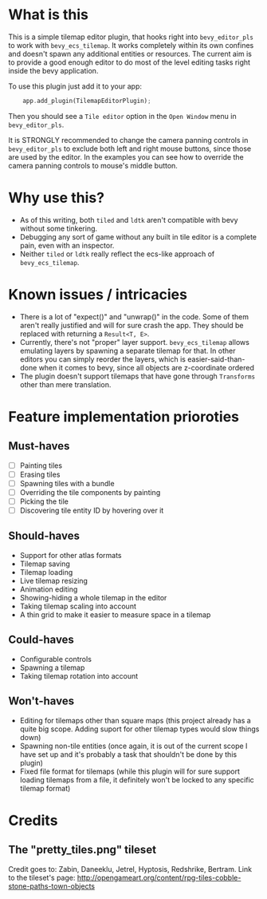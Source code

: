 # What is this

This is a simple tilemap editor plugin, that hooks right into `bevy_editor_pls` to work with `bevy_ecs_tilemap`. It works completely within its own confines and doesn't spawn any additional entities or resources. The current aim is to provide a good enough editor to do most of the level editing tasks right inside the bevy application.

To use this plugin just add it to your app:

```rust
    app.add_plugin(TilemapEditorPlugin);
```

Then you should see a `Tile editor` option in the `Open Window` menu in `bevy_editor_pls`.

It is STRONGLY recommended to change the camera panning controls in `bevy_editor_pls` to exclude both left and right mouse buttons, since those are used by the editor. In the examples you can see how to override the camera panning controls to mouse's middle button.

# Why use this?

* As of this writing, both `tiled` and `ldtk` aren't compatible with bevy without some tinkering.
* Debugging any sort of game without any built in tile editor is a complete pain, even with an inspector.
* Neither `tiled` or `ldtk` really reflect the ecs-like approach of `bevy_ecs_tilemap`.

# Known issues / intricacies

- There is a lot of "expect()" and "unwrap()" in the code. Some of them aren't really justified and will for sure crash the app. They should be replaced with returning a `Result<T, E>`.
- Currently, there's not "proper" layer support. `bevy_ecs_tilemap` allows emulating layers by spawning a separate tilemap for that. In other editors you can simply reorder the layers, which is easier-said-than-done when it comes to bevy, since all objects are z-coordinate ordered
- The plugin doesn't support tilemaps that have gone through `Transforms` other than mere translation.

# Feature implementation prioroties

## Must-haves

- [ ] Painting tiles
- [ ] Erasing tiles
- [ ] Spawning tiles with a bundle
- [ ] Overriding the tile components by painting
- [ ] Picking the tile
- [ ] Discovering tile entity ID by hovering over it

## Should-haves

- Support for other atlas formats
- Tilemap saving
- Tilemap loading
- Live tilemap resizing
- Animation editing
- Showing-hiding a whole tilemap in the editor
- Taking tilemap scaling into account
- A thin grid to make it easier to measure space in a tilemap

## Could-haves

- Configurable controls
- Spawning a tilemap
- Taking tilemap rotation into account

## Won't-haves

- Editing for tilemaps other than square maps (this project already has a quite big scope. Adding suport for other tilemap types would slow things down)
- Spawning non-tile entities (once again, it is out of the current scope I have set up and it's probably a task that shouldn't be done by this plugin)
- Fixed file format for tilemaps (while this plugin will for sure support loading tilemaps from a file, it definitely won't be locked to any specific tilemap format)

# Credits

## The "pretty_tiles.png" tileset

Credit goes to: Zabin, Daneeklu, Jetrel, Hyptosis, Redshrike, Bertram. Link to the tileset's page: http://opengameart.org/content/rpg-tiles-cobble-stone-paths-town-objects